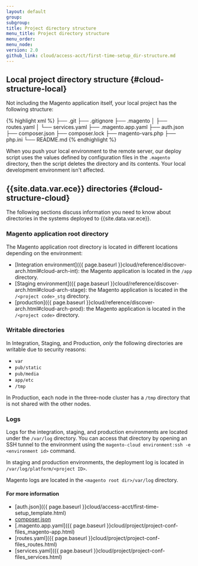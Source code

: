 ```yaml
---
layout: default
group:
subgroup:
title: Project directory structure
menu_title: Project directory structure
menu_order:
menu_node:
version: 2.0
github_link: cloud/access-acct/first-time-setup_dir-structure.md
---
```




## Local project directory structure {#cloud-structure-local}
Not including the Magento application itself, your local project has the following structure:

{% highlight xml %}
├── .git
├── .gitignore
├── .magento
│   ├── routes.yaml
│   └── services.yaml
├── .magento.app.yaml
├── auth.json
├── composer.json
├── composer.lock
├── magento-vars.php
├── php.ini
└── README.md
{% endhighlight %}

<div class="bs-callout bs-callout-info" id="info">
  <p>When you push your local environment to the remote server, our deploy script uses the values defined by configuration files in the <code>.magento</code> directory, then the script deletes the directory and its contents. Your local development environment isn't affected.</p>
</div>

## {{site.data.var.ece}} directories {#cloud-structure-cloud}
The following sections discuss information you need to know about directories in the systems deployed to {{site.data.var.ece}}.

### Magento application root directory
The Magento application root directory is located in different locations depending on the environment:

* [Integration environment]({{ page.baseurl }}cloud/reference/discover-arch.html#cloud-arch-int): the Magento application is located in the `/app` directory.
* [Staging environment]({{ page.baseurl }}cloud/reference/discover-arch.html#cloud-arch-stage): the Magento application is located in the `/<project code>_stg` directory.
* [production]({{ page.baseurl }}cloud/reference/discover-arch.html#cloud-arch-prod): the Magento application is located in the ` /<project code>` directory.

### Writable directories
In Integration, Staging, and Production, *only* the following directories are writable due to security reasons:

*	`var`
*	`pub/static`
*	`pub/media`
*	`app/etc`
*	`/tmp`

<div class="bs-callout bs-callout-info" id="info">
  <p>In Production, each node in the three-node cluster has a <code>/tmp</code> directory that is not shared with the other nodes.</p>
</div>

### Logs
Logs for the integration, staging, and production environments are located under the `/var/log` directory. You can access that directory by opening an SSH tunnel to the environment using the `magento-cloud environment:ssh -e <environment id>` command.

In staging and production environments, the deployment log is located in `/var/log/platform/<project ID>`.

Magento logs are located in the `<magento root dir>/var/log` directory.

#### For more information

*	[auth.json]({{ page.baseurl }}cloud/access-acct/first-time-setup_template.html)
*	[composer.json]()
*	[.magento.app.yaml]({{ page.baseurl }}cloud/project/project-conf-files_magento-app.html)
*	[routes.yaml]({{ page.baseurl }}cloud/project/project-conf-files_routes.html)
*	[services.yaml]({{ page.baseurl }}cloud/project/project-conf-files_services.html)
